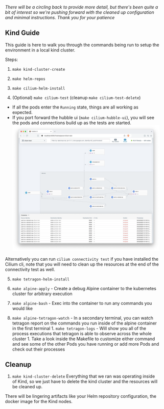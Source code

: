 _There will be a circling back to provide more detail, but there's been quite a bit of interest so we're pushing forward with the cleaned up configuration and minimal instructions. Thank you for your patience_

## Kind Guide

This guide is here to walk you through the commands being run to setup the environment in a local kind cluster. 

Steps:

1. `make kind-cluster-create`

2. `make helm-repos`

3. `make cilium-helm-install`

4. (Optional) `make cilium-test` (cleanup `make cilium-test-delete`)
* If all the pods enter the `Running` state, things are all working as expected. 
* If you port forward the hubble ui (`make cilium-hubble-ui`), you will see the pods and connections build up as the tests are started. 
![hubble ui during cilium-test](cilium-test-hubble.png)

Alternatively you can run `cilium connectivity test` if you have installed the Cilium cli, note that you will need to clean up the resources at the end of the connectivity test as well. 

5. `make tetragon-helm-install`

6. `make alpine-apply` - Create a debug Alpine container to the kubernetes cluster for arbitrary execution
  1. `make alpine-bash` - Exec into the container to run any commands you would like
  1. `make alpine-tetragon-watch` - In a secondary terminal, you can watch tetragon report on the commands you run inside of the alpine container in the first terminal
    1. `make tetragon-logs` - Will show you all of the process executions that tetragon is able to observe across the whole cluster 
    1. Take a look inside the Makefile to customize either command and see some of the other Pods you have running or add more Pods and check out their processes

## Cleanup

1. `make kind-cluster-delete`
Everything that we ran was operating inside of Kind, so we just have to delete the kind cluster and the resources will be cleaned up.

There will be lingering artifacts like your Helm repository configuration, the docker image for the Kind nodes.